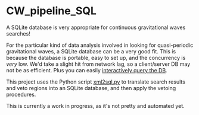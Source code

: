 # CW_pipeline_SQL
A SQLite database is very appropriate for continuous gravitational waves searches!

For the particular kind of data analysis involved in looking for quasi-periodic gravitational waves, a SQLite database can be a very good fit. This is because the database is portable, easy to set up, and the concurrency is <i>very</i> low. We'd take a slight hit from network lag, so a client/server DB may not be as efficient. Plus you can easily <a href="https://www.sqlite.org/cli.html">interactively query the DB</a>.

This project uses the Python script <a href="https://github.com/NotAFakeRa/CW_pipeline_SQL/blob/master/xml2sql.py">xml2sql.py</a> to translate search results and veto regions into an SQLite database, and then apply the vetoing procedures. 

This is currently a work in progress, as it's not pretty and automated yet. 
